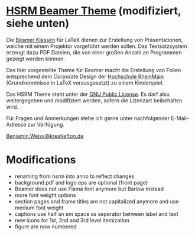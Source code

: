 [HSRM Beamer Theme](https://github.com/benjamin-weiss/hsrmbeamertheme) (modifiziert, siehe unten)
=================

Die [Beamer Klassen](http://www.tex.ac.uk/CTAN/macros/latex/contrib/beamer/doc/beameruserguide.pdf) für LaTeX dienen zur Erstellung von Präsentationen, welche mit einem Projektor vorgeführt werden sollen. Das Textsatzsystem erzeugt dazu PDF Dateien, die von einer großen Anzahl an Programmen gezeigt werden können.
	
Das hier vorgestellte Theme für Beamer macht die Erstellung von Folien entsprechend dem Corporate Design der [Hochschule RheinMain](http://www.hs-rm.de) (Grundkenntnisse in LaTeX vorausgesetzt) zu einem Kinderspiel.

Das HSRM Theme steht unter der [GNU Public License](http://www.gnu.org/licenses/gpl-3.0.en.html). Es darf also weitergegeben und modifiziert werden, sofern die Lizenzart beibehalten wird.

Für Fragen und Anmerkungen stehe ich gerne unter nachfolgender E-Mail-Ad­res­se zur Verfügung.

[Benjamin.Weiss@kreatiefton.de](mailto:Benjamin.Weiss@kreatiefton.de)

Modifications
=================

- renaming from hsrm into anno to reflect changes
- background.pdf and logo.eps are optional (front page)
- Beamer does not use Flama font anymore but Barlow instead
- more font weight options
- section pages and frame titles are not capitalized anymore and use medium font weight
- captions use half an em space as seperator between label and text
- new icons for 1st, 2nd and 3rd level itemization
- figure are now numbered
